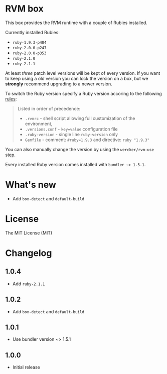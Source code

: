 # RVM box

This box provides the RVM runtime with a couple of Rubies installed.

Currently installed Rubies:

- `ruby-1.9.3-p484`
- `ruby-2.0.0-p247`
- `ruby-2.0.0-p353`
- `ruby-2.1.0`
- `ruby-2.1.1`

At least _three_ patch level versions will be kept of every version. If you want to keep using a old version you can lock the version on a box, but we __strongly__ recommend upgrading to a newer version. 

To switch the Ruby version specify a Ruby version accoring to the following [rules](https://rvm.io/workflow/projects):

> Listed in order of precedence:
> 
> - `.rvmrc` - shell script allowing full customization of the environment,
> - `.versions.conf` - `key=value` configuration file
> - `.ruby-version` - single line `ruby-version` only
> - `Gemfile` - comment: `#ruby=1.9.3` and directive: `ruby "1.9.3"`

You can also manually change the version by using the `wercker/rvm-use` step.

Every installed Ruby version comes installed with `bundler ~> 1.5.1`.

# What's new

- Add `box-detect` and `default-build`

# License

The MIT License (MIT)

# Changelog

## 1.0.4

- Add `ruby-2.1.1`

## 1.0.2

- Add `box-detect` and `default-build`

## 1.0.1

- Use bundler version ~> 1.5.1

## 1.0.0

- Initial release
